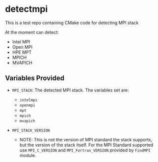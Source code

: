 # detectmpi

This is a test repo containing CMake code for detecting MPI stack

At the moment can detect:

- Intel MPI
- Open MPI
- HPE MPT
- MPICH
- MVAPICH

## Variables Provided

- `MPI_STACK`: The detected MPI stack. The variables set are:
  - `intelmpi`
  - `openmpi`
  - `mpt`
  - `mpich`
  - `mvapich`

- `MPI_STACK_VERSION`
  - NOTE: This is not the version of MPI standard the stack supports, but the version of the stack itself.
    For the MPI Standard supported use `MPI_C_VERSION` and `MPI_Fortran_VERSION` provided by `FindMPI` module.

